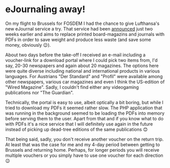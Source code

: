 # eJournaling away!

On my flight to Brussels for FOSDEM I had the chance to give Lufthansa's new
eJournal service a try. That service had been
[announced](https://www.lufthansagroup.com/de/presse/meldungen/view/archive/2016/january/14/article/3886.html)
just two weeks earlier and aims to replace printed board-magazins and journals
with PDFs in order to save weight and produce less waste (and save some money,
obviously 😉).

About two days before the take-off I received an e-mail including a voucher-link
for a download portal where I could pick two items from, I'd say, 20-30
newspapers and again about 20 magazines. The options here were quite diverse
including national and international products in various languages. For
Austrians "Der Standard" and "Profil" were available among other newspapers,
various car magazines and even I think the US-edition of "Wired
Magazine". Sadly, I couldn't find either any videogaming publications nor "The
Guardian".

Technically, the portal is easy to use, albeit optically a bit boring, but while
I tried to download my PDFs it seemed rather slow. The PHP application that was
running in the background seemed to be loading the PDFs into memory before
serving them to the user. Apart from that and if you know what to do with PDFs
it's a nice service that I will definitely use again in the future instead of
picking up dead-tree editions of the same publications 😊

That being said, sadly, you don't receive another voucher on the return trip. At
least that was the case for me and my 4-day period between getting to Brussels
and returning home. Perhaps, for longer periods you will receive multiple
vouchers or you simply have to use one voucher for each direction 😉
